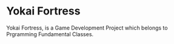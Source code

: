 # Yokai Fortress
Yokai Fortress, is a Game Development Project which belongs to Prgramming Fundamental Classes.
